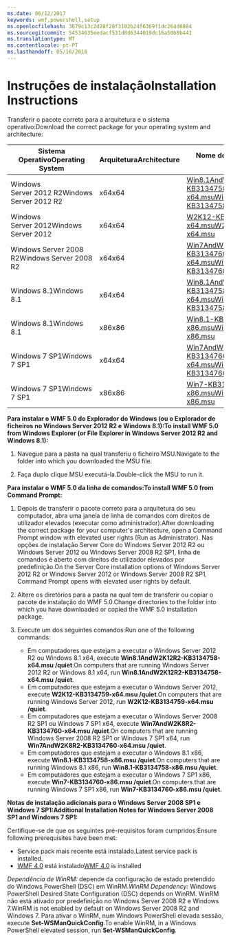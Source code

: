 ```yaml
---
ms.date: 06/12/2017
keywords: wmf,powershell,setup
ms.openlocfilehash: 3679c13c2d28f28f3102b24f6369f1dc264d6884
ms.sourcegitcommit: 54534635eedacf531d8d6344019dc16a50b8b441
ms.translationtype: MT
ms.contentlocale: pt-PT
ms.lasthandoff: 05/16/2018
---
```

# <a name="installation-instructions"></a><span data-ttu-id="f386a-102">Instruções de instalação</span><span class="sxs-lookup"><span data-stu-id="f386a-102">Installation Instructions</span></span>

<span data-ttu-id="f386a-103">Transferir o pacote correto para a arquitetura e o sistema operativo:</span><span class="sxs-lookup"><span data-stu-id="f386a-103">Download the correct package for your operating system and architecture:</span></span>

| <span data-ttu-id="f386a-104">Sistema Operativo</span><span class="sxs-lookup"><span data-stu-id="f386a-104">Operating System</span></span>       | <span data-ttu-id="f386a-105">Arquitetura</span><span class="sxs-lookup"><span data-stu-id="f386a-105">Architecture</span></span> | <span data-ttu-id="f386a-106">Nome do pacote</span><span class="sxs-lookup"><span data-stu-id="f386a-106">Package Name</span></span>              |
|------------------------|--------------|---------------------------|
| <span data-ttu-id="f386a-107">Windows Server 2012 R2</span><span class="sxs-lookup"><span data-stu-id="f386a-107">Windows Server 2012 R2</span></span> | <span data-ttu-id="f386a-108">x64</span><span class="sxs-lookup"><span data-stu-id="f386a-108">x64</span></span>      | [<span data-ttu-id="f386a-109">Win8.1AndW2K12R2-KB3134758-x64.msu</span><span class="sxs-lookup"><span data-stu-id="f386a-109">Win8.1AndW2K12R2-KB3134758-x64.msu</span></span>](http://go.microsoft.com/fwlink/?LinkId=717507) |
| <span data-ttu-id="f386a-110">Windows Server 2012</span><span class="sxs-lookup"><span data-stu-id="f386a-110">Windows Server 2012</span></span>    | <span data-ttu-id="f386a-111">x64</span><span class="sxs-lookup"><span data-stu-id="f386a-111">x64</span></span>      | [<span data-ttu-id="f386a-112">W2K12-KB3134759-x64.msu</span><span class="sxs-lookup"><span data-stu-id="f386a-112">W2K12-KB3134759-x64.msu</span></span>](http://go.microsoft.com/fwlink/?LinkId=717506) |
| <span data-ttu-id="f386a-113">Windows Server 2008 R2</span><span class="sxs-lookup"><span data-stu-id="f386a-113">Windows Server 2008 R2</span></span> | <span data-ttu-id="f386a-114">x64</span><span class="sxs-lookup"><span data-stu-id="f386a-114">x64</span></span>      | [<span data-ttu-id="f386a-115">Win7AndW2K8R2-KB3134760-x64.msu</span><span class="sxs-lookup"><span data-stu-id="f386a-115">Win7AndW2K8R2-KB3134760-x64.msu</span></span>](http://go.microsoft.com/fwlink/?LinkId=717504) |
| <span data-ttu-id="f386a-116">Windows 8.1</span><span class="sxs-lookup"><span data-stu-id="f386a-116">Windows 8.1</span></span>            | <span data-ttu-id="f386a-117">x64</span><span class="sxs-lookup"><span data-stu-id="f386a-117">x64</span></span>          | [<span data-ttu-id="f386a-118">Win8.1AndW2K12R2-KB3134758-x64.msu</span><span class="sxs-lookup"><span data-stu-id="f386a-118">Win8.1AndW2K12R2-KB3134758-x64.msu</span></span>](http://go.microsoft.com/fwlink/?LinkId=717507) |
| <span data-ttu-id="f386a-119">Windows 8.1</span><span class="sxs-lookup"><span data-stu-id="f386a-119">Windows 8.1</span></span>            | <span data-ttu-id="f386a-120">x86</span><span class="sxs-lookup"><span data-stu-id="f386a-120">x86</span></span>          | [<span data-ttu-id="f386a-121">Win8.1-KB3134758-x86.msu</span><span class="sxs-lookup"><span data-stu-id="f386a-121">Win8.1-KB3134758-x86.msu</span></span>](http://go.microsoft.com/fwlink/?LinkID=717963) |
| <span data-ttu-id="f386a-122">Windows 7 SP1</span><span class="sxs-lookup"><span data-stu-id="f386a-122">Windows 7 SP1</span></span>          | <span data-ttu-id="f386a-123">x64</span><span class="sxs-lookup"><span data-stu-id="f386a-123">x64</span></span>          | [<span data-ttu-id="f386a-124">Win7AndW2K8R2-KB3134760-x64.msu</span><span class="sxs-lookup"><span data-stu-id="f386a-124">Win7AndW2K8R2-KB3134760-x64.msu</span></span>](http://go.microsoft.com/fwlink/?LinkId=717504) |
| <span data-ttu-id="f386a-125">Windows 7 SP1</span><span class="sxs-lookup"><span data-stu-id="f386a-125">Windows 7 SP1</span></span>          | <span data-ttu-id="f386a-126">x86</span><span class="sxs-lookup"><span data-stu-id="f386a-126">x86</span></span>          | [<span data-ttu-id="f386a-127">Win7-KB3134760-x86.msu</span><span class="sxs-lookup"><span data-stu-id="f386a-127">Win7-KB3134760-x86.msu</span></span>](http://go.microsoft.com/fwlink/?LinkID=717962) |


<span data-ttu-id="f386a-128">**Para instalar o WMF 5.0 do Explorador do Windows (ou o Explorador de ficheiros no Windows Server 2012 R2 e Windows 8.1):**</span><span class="sxs-lookup"><span data-stu-id="f386a-128">**To install WMF 5.0 from Windows Explorer (or File Explorer in Windows Server 2012 R2 and Windows 8.1):**</span></span>

1. <span data-ttu-id="f386a-129">Navegue para a pasta na qual transferiu o ficheiro MSU.</span><span class="sxs-lookup"><span data-stu-id="f386a-129">Navigate to the folder into which you downloaded the MSU file.</span></span>

2. <span data-ttu-id="f386a-130">Faça duplo clique MSU executá-la.</span><span class="sxs-lookup"><span data-stu-id="f386a-130">Double-click the MSU to run it.</span></span>

<span data-ttu-id="f386a-131">**Para instalar o WMF 5.0 da linha de comandos:**</span><span class="sxs-lookup"><span data-stu-id="f386a-131">**To install WMF 5.0 from Command Prompt:**</span></span>

1. <span data-ttu-id="f386a-132">Depois de transferir o pacote correto para a arquitetura do seu computador, abra uma janela de linha de comandos com direitos de utilizador elevados (executar como administrador).</span><span class="sxs-lookup"><span data-stu-id="f386a-132">After downloading the correct package for your computer's architecture, open a Command Prompt window with elevated user rights (Run as Administrator).</span></span> <span data-ttu-id="f386a-133">Nas opções de instalação Server Core do Windows Server 2012 R2 ou Windows Server 2012 ou Windows Server 2008 R2 SP1, linha de comandos é aberto com direitos de utilizador elevados por predefinição.</span><span class="sxs-lookup"><span data-stu-id="f386a-133">On the Server Core installation options of Windows Server 2012 R2 or Windows Server 2012 or Windows Server 2008 R2 SP1, Command Prompt opens with elevated user rights by default.</span></span>

2. <span data-ttu-id="f386a-134">Altere os diretórios para a pasta na qual tem de transferir ou copiar o pacote de instalação do WMF 5.0.</span><span class="sxs-lookup"><span data-stu-id="f386a-134">Change directories to the folder into which you have downloaded or copied the WMF 5.0 installation package.</span></span>

3. <span data-ttu-id="f386a-135">Execute um dos seguintes comandos:</span><span class="sxs-lookup"><span data-stu-id="f386a-135">Run one of the following commands:</span></span>
    - <span data-ttu-id="f386a-136">Em computadores que estejam a executar o Windows Server 2012 R2 ou Windows 8.1 x64, execute **Win8.1AndW2K12R2-KB3134758-x64.msu /quiet**.</span><span class="sxs-lookup"><span data-stu-id="f386a-136">On computers that are running Windows Server 2012 R2 or Windows 8.1 x64, run **Win8.1AndW2K12R2-KB3134758-x64.msu /quiet**.</span></span>
    - <span data-ttu-id="f386a-137">Em computadores que estejam a executar o Windows Server 2012, execute **W2K12-KB3134759-x64.msu /quiet**.</span><span class="sxs-lookup"><span data-stu-id="f386a-137">On computers that are running Windows Server 2012, run **W2K12-KB3134759-x64.msu /quiet**.</span></span>
    - <span data-ttu-id="f386a-138">Em computadores que estejam a executar o Windows Server 2008 R2 SP1 ou Windows 7 SP1 x64, execute **Win7AndW2K8R2-KB3134760-x64.msu /quiet**.</span><span class="sxs-lookup"><span data-stu-id="f386a-138">On computers that are running Windows Server 2008 R2 SP1 or Windows 7 SP1 x64, run **Win7AndW2K8R2-KB3134760-x64.msu /quiet**.</span></span>
    - <span data-ttu-id="f386a-139">Em computadores que estejam a executar o Windows 8.1 x86, execute **Win8.1-KB3134758-x86.msu /quiet**.</span><span class="sxs-lookup"><span data-stu-id="f386a-139">On computers that are running Windows 8.1 x86, run **Win8.1-KB3134758-x86.msu /quiet**.</span></span>
    - <span data-ttu-id="f386a-140">Em computadores que estejam a executar o Windows 7 SP1 x86, execute **Win7-KB3134760-x86.msu /quiet**.</span><span class="sxs-lookup"><span data-stu-id="f386a-140">On computers that are running Windows 7 SP1 x86, run **Win7-KB3134760-x86.msu /quiet**.</span></span>

<span data-ttu-id="f386a-141">**Notas de instalação adicionais para o Windows Server 2008 SP1 e Windows 7 SP1:**</span><span class="sxs-lookup"><span data-stu-id="f386a-141">**Additional Installation Notes for Windows Server 2008 SP1 and Windows 7 SP1:**</span></span>

<span data-ttu-id="f386a-142">Certifique-se de que os seguintes pré-requisitos foram cumpridos:</span><span class="sxs-lookup"><span data-stu-id="f386a-142">Ensure following prerequisites have been met:</span></span>
- <span data-ttu-id="f386a-143">Service pack mais recente está instalado.</span><span class="sxs-lookup"><span data-stu-id="f386a-143">Latest service pack is installed.</span></span>
- <span data-ttu-id="f386a-144">[WMF 4.0](http://www.microsoft.com/en-us/download/details.aspx?id=40855) está instalado</span><span class="sxs-lookup"><span data-stu-id="f386a-144">[WMF 4.0](http://www.microsoft.com/en-us/download/details.aspx?id=40855) is installed</span></span>

<span data-ttu-id="f386a-145">*Dependência de WinRM:* depende da configuração de estado pretendido do Windows PowerShell (DSC) em WinRM.</span><span class="sxs-lookup"><span data-stu-id="f386a-145">*WinRM Dependency:* Windows PowerShell Desired State Configuration (DSC) depends on WinRM.</span></span> <span data-ttu-id="f386a-146">WinRM não está ativado por predefinição no Windows Server 2008 R2 e Windows 7.</span><span class="sxs-lookup"><span data-stu-id="f386a-146">WinRM is not enabled by default on Windows Server 2008 R2 and Windows 7.</span></span> <span data-ttu-id="f386a-147">Para ativar o WinRM, num Windows PowerShell elevada sessão, execute **Set-WSManQuickConfig**.</span><span class="sxs-lookup"><span data-stu-id="f386a-147">To enable WinRM, in a Windows PowerShell elevated session, run **Set-WSManQuickConfig**.</span></span>
